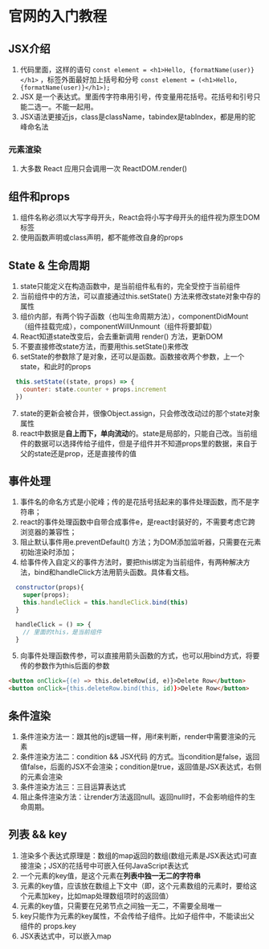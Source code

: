 # 官网的入门教程
## JSX介绍
1. 代码里面，这样的语句 
`const element = <h1>Hello, {formatName(user)}</h1>` ，标签外面最好加上括号和分号 `const element = (<h1>Hello, {formatName(user)}</h1>);`
2. JSX 是一个表达式。里面传字符串用引号，传变量用花括号。花括号和引号只能二选一。不能一起用。
3. JSX语法更接近js，class是className，tabindex是tabIndex，都是用的驼峰命名法

### 元素渲染
1. 大多数 React 应用只会调用一次 ReactDOM.render()

## 组件和props
1. 组件名称必须以大写字母开头，React会将小写字母开头的组件视为原生DOM标签
2. 使用函数声明或class声明，都不能修改自身的props

## State & 生命周期
1. state只能定义在构造函数中，是当前组件私有的，完全受控于当前组件
2. 当前组件中的方法，可以直接通过this.setState() 方法来修改state对象中存的属性
3. 组价内部，有两个钩子函数（也叫生命周期方法），componentDidMount（组件挂载完成），componentWillUnmount（组件将要卸载）
4. React知道state改变后，会去重新调用 render() 方法，更新DOM
5. 不要直接修改state方法，而要用this.setState()来修改
6. setState的参数除了是对象，还可以是函数。函数接收两个参数，上一个state，和此时的props
  ```javascript
    this.setState((state, props) => {
      counter: state.counter + props.increment
    })
  ```
7. state的更新会被合并，很像Object.assign，只会修改改动过的那个state对象属性
8. react中数据是**自上而下，单向流动**的。state是局部的，只能自己改。当前组件的数据可以选择传给子组件，但是子组件并不知道props里的数据，来自于父的state还是prop，还是直接传的值

## 事件处理
1. 事件名的命名方式是小驼峰；传的是花括号括起来的事件处理函数，而不是字符串；
2. react的事件处理函数中自带合成事件e，是react封装好的，不需要考虑它跨浏览器的兼容性；
3. 阻止默认事件用e.preventDefault() 方法；为DOM添加监听器，只需要在元素初始渲染时添加；
4. 给事件传入自定义的事件方法时，要把this绑定为当前组件，有两种解决方法，bind和handleClick方法用箭头函数。具体看文档。
```javascript 
  constructor(props){
    super(props);
    this.handleClick = this.handleClick.bind(this)
  }
```
```javascript
  handleClick = () => {
    // 里面的this，是当前组件
  }
```
5. 向事件处理函数传参，可以直接用箭头函数的方式，也可以用bind方式，将要传的参数作为this后面的参数
```html
<button onClick={(e) => this.deleteRow(id, e)}>Delete Row</button>
<button onClick={this.deleteRow.bind(this, id)}>Delete Row</button>
```

## 条件渲染
1. 条件渲染方法一：跟其他的js逻辑一样，用if来判断，render中需要渲染的元素
2. 条件渲染方法二：condition && JSX代码 的方式。当condition是false，返回值false，后面的JSX不会渲染；condition是true，返回值是JSX表达式，右侧的元素会渲染
3. 条件渲染方法三：三目运算表达式
4. 阻止条件渲染方法：让render方法返回null。返回null时，不会影响组件的生命周期。

## 列表 && key
1. 渲染多个表达式原理是：数组的map返回的数组(数组元素是JSX表达式)可直接渲染；JSX的花括号中可嵌入任何JavaScript表达式
2. 一个元素的key值，是这个元素在**列表中独一无二的字符串**
3. 元素的key值，应该放在数组上下文中（即，这个元素数组的元素时，要给这个元素加key，比如map处理数组项时的返回值）
4. 元素的key值，只需要在兄弟节点之间独一无二，不需要全局唯一
5. key只能作为元素的key属性，不会传给子组件。比如子组件中，不能读出父组件的 props.key
6. JSX表达式中，可以嵌入map
